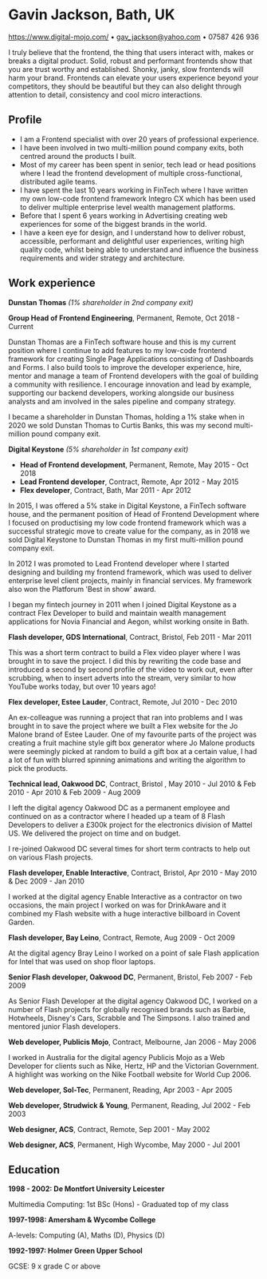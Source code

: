 # Gavin Jackson, Bath, UK

https://www.digital-mojo.com/ • gav_jackson@yahoo.com • 07587 426 936

I truly believe that the frontend, the thing that users interact with, makes or breaks a digital product.  Solid, robust and performant frontends show that you are trust worthy and established. Shonky, janky, slow frontends will harm your brand.  Frontends can elevate your users experience beyond your competitors, they should be beautiful but they can also delight through attention to detail, consistency and cool micro interactions.  

## Profile


- I am a Frontend specialist with over 20 years of professional experience.  
- I have been involved in two multi-million pound company exits, both centred around the products I built.  
- Most of my career has been spent in senior, tech lead or head positions where I lead the frontend development of multiple cross-functional, distributed agile teams.  
- I have spent the last 10 years working in FinTech where I have written my own low-code frontend framework Integro CX which has been used to deliver multiple enterprise level wealth management platforms.  
- Before that I spent 6 years working in Advertising creating web experiences for some of the biggest brands in the world.  
- I have a keen eye for design, and I understand how to deliver robust, accessible, performant and delightful user experiences, writing high quality code, whilst being able to understand and influence the business requirements and wider strategy and architecture.


## Work experience

**Dunstan Thomas** *(1% shareholder in 2nd company exit)*

**Group Head of Frontend Engineering**, Permanent, Remote, Oct 2018 - Current

Dunstan Thomas are a FinTech software house and this is my current position where I continue to add features to my low-code frontend framework for creating Single Page Applications consisting of Dashboards and Forms. I also build tools to improve the developer experience, hire, mentor and manage a team of Frontend developers with the goal of building a community with resilience.  I encourage innovation and lead by example, supporting our backend developers, working alongside our business analysts and am involved in the sales pipeline and company strategy.  

I became a shareholder in Dunstan Thomas, holding a 1% stake when in 2020 we sold Dunstan Thomas to Curtis Banks, this was my second multi-million pound company exit.

**Digital Keystone** *(5% shareholder in 1st company exit)*

- **Head of Frontend development**, Permanent, Remote, May 2015 - Oct 2018
- **Lead Frontend developer**, Contract, Remote, Apr 2012 - May 2015
- **Flex developer**, Contract, Bath, Mar 2011 - Apr 2012

In 2015, I was offered a 5% stake in Digital Keystone, a FinTech software house, and the permanent position of Head of Frontend Development where I focused on productising my low code frontend framework which was a successful strategic move to create value for the company, as in 2018 we sold Digital Keystone to Dunstan Thomas in my first multi-million pound company exit.

In 2012 I was promoted to Lead Frontend developer where I started designing and building my frontend framework, which was used to deliver enterprise level client projects, mainly in financial services. My framework also won the Platforum 'Best in show' award.  

I began my fintech journey in 2011 when I joined Digital Keystone as a contract Flex Developer to build and maintain wealth management applications for Novia Financial and Aegon, whilst working onsite in Bath.


**Flash developer, GDS International**, Contract, Bristol, Feb 2011 - Mar 2011

This was a short term contract to build a Flex video player where I was brought in to save the project. I did this by rewriting the code base and introduced a second by second profile of the video to work out, even after scrubbing, when to insert adverts into the stream, very similar to how YouTube works today, but over 10 years ago!

**Flex developer, Estee Lauder**, Contract, Remote, Jul 2010 - Dec 2010

An ex-colleague was running a project that ran into problems and I was brought in to save the project where we built a Flex website for the Jo Malone brand of Estee Lauder. One of my favourite parts of the project was creating a fruit machine style gift box generator where Jo Malone products were seemingly picked at random to build a gift box at a certain value, I had a lot of fun with blurred spinning animations and writing the algorithm to pick the products. 

**Technical lead, Oakwood DC**, Contract, Bristol , May 2010 - Jul 2010 & Feb 2010 - Apr 2010 & Feb 2009 - Aug 2009

I left the digital agency Oakwood DC as a permanent employee and continued on as a contractor where I headed up a team of 8 Flash Developers to deliver a £300k project for the electronics division of Mattel US.  We delivered the project on time and on budget.

I re-joined Oakwood DC several times for short term contracts to help out on various Flash projects.

**Flash developer, Enable Interactive**, Contract, Bristol, Apr 2010 - May 2010 & Dec 2009 - Jan 2010

I worked at the digital agency Enable Interactive as a contractor on two occasions, the main project I worked on was for DrinkAware and it combined my Flash website with a huge interactive billboard in Covent Garden.

**Flash developer, Bay Leino**, Contract, Remote, Aug 2009 - Oct 2009

At the digital agency Bray Leino I worked on a point of sale Flash application for Intel that was used on shop floor laptops.

**Senior Flash developer, Oakwood DC**, Permanent, Bristol, Feb 2007 - Feb 2009

As Senior Flash Developer at the digital agency Oakwood DC, I worked on a number of Flash projects for globally recognised brands such as Barbie, Hotwheels, Disney's Cars, Scrabble and The Simpsons. I also trained and mentored junior Flash developers.

**Web developer, Publicis Mojo**, Contract, Melbourne, Jan 2006 - May 2006

I worked in Australia for the digital agency Publicis Mojo as a Web Developer for clients such as Nike, Hertz, HP and the Victorian Government.  A highlight was working on the Nike Football website for World Cup 2006.

**Web developer, Sol-Tec**, Permanent, Reading, Apr 2003 - Apr 2005

**Web developer, Strudwick & Young**, Permanent, Reading, Jul 2002 - Feb 2003

**Web designer, ACS**, Contract, Remote,
Sep 2001 - May 2002

**Web designer, ACS**, Permanent, High Wycombe,
May 2000 - Jul 2001

## Education

**1998 - 2002: De Montfort University Leicester**

Multimedia Computing: 1st BSc (Hons) - Graduated top of my class

**1997-1998: Amersham & Wycombe College**

A-levels: Computing (A), Maths (D), Physics (D)

**1992-1997: Holmer Green Upper School**

GCSE: 9 x grade C or above

